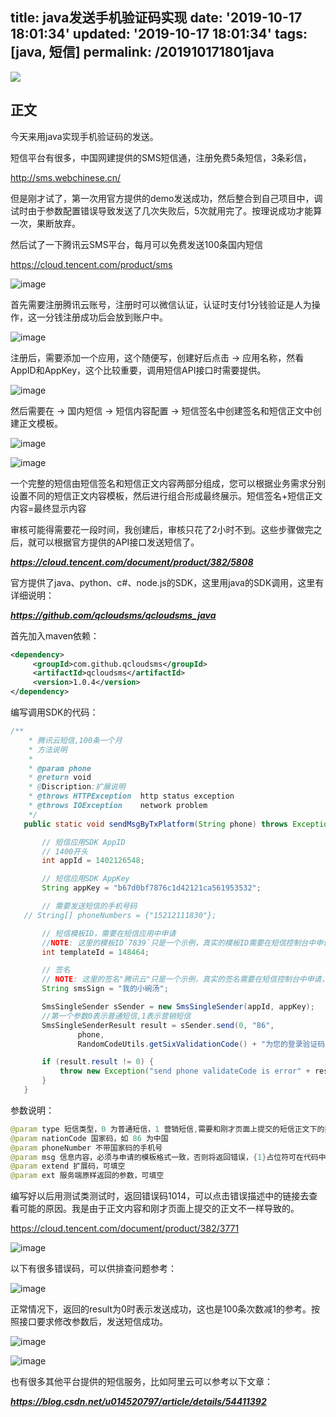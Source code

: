 title: java发送手机验证码实现
date: '2019-10-17 18:01:34'
updated: '2019-10-17 18:01:34'
tags: [java, 短信]
permalink: /201910171801java
---
![](https://img.hacpai.com/bing/20180526.jpg?imageView2/1/w/960/h/540/interlace/1/q/100)


## 正文
今天来用java实现手机验证码的发送。



短信平台有很多，中国网建提供的SMS短信通，注册免费5条短信，3条彩信，

http://sms.webchinese.cn/



但是刚才试了，第一次用官方提供的demo发送成功，然后整合到自己项目中，调试时由于参数配置错误导致发送了几次失败后，5次就用完了。按理说成功才能算一次，果断放弃。



然后试了一下腾讯云SMS平台，每月可以免费发送100条国内短信

https://cloud.tencent.com/product/sms

![image](https://imgconvert.csdnimg.cn/aHR0cDovL3VwbG9hZC1pbWFnZXMuamlhbnNodS5pby91cGxvYWRfaW1hZ2VzLzkxMzQ3NjMtZTQyZWI1YmIwMDY1MjYxZg?x-oss-process=image/format,png)

首先需要注册腾讯云账号，注册时可以微信认证，认证时支付1分钱验证是人为操作，这一分钱注册成功后会放到账户中。

![image](https://imgconvert.csdnimg.cn/aHR0cDovL3VwbG9hZC1pbWFnZXMuamlhbnNodS5pby91cGxvYWRfaW1hZ2VzLzkxMzQ3NjMtMDU4NjM5YzEwMjFmYTI3NQ?x-oss-process=image/format,png)

注册后，需要添加一个应用，这个随便写，创建好后点击 -> 应用名称，然看AppID和AppKey，这个比较重要，调用短信API接口时需要提供。

![image](https://imgconvert.csdnimg.cn/aHR0cDovL3VwbG9hZC1pbWFnZXMuamlhbnNodS5pby91cGxvYWRfaW1hZ2VzLzkxMzQ3NjMtYmM5OGY4NjZiOTAyNzYzMw?x-oss-process=image/format,png)

然后需要在 -> 国内短信 -> 短信内容配置 -> 短信签名中创建签名和短信正文中创建正文模板。

![image](https://imgconvert.csdnimg.cn/aHR0cDovL3VwbG9hZC1pbWFnZXMuamlhbnNodS5pby91cGxvYWRfaW1hZ2VzLzkxMzQ3NjMtZGY5ODdlZWY0YzZmZTA0NA?x-oss-process=image/format,png)

![image](https://imgconvert.csdnimg.cn/aHR0cDovL3VwbG9hZC1pbWFnZXMuamlhbnNodS5pby91cGxvYWRfaW1hZ2VzLzkxMzQ3NjMtZjgxNTBiZGE4YzczZDkyNQ?x-oss-process=image/format,png)

一个完整的短信由短信签名和短信正文内容两部分组成，您可以根据业务需求分别设置不同的短信正文内容模板，然后进行组合形成最终展示。短信签名+短信正文内容=最终显示内容

审核可能得需要花一段时间，我创建后，审核只花了2小时不到。这些步骤做完之后，就可以根据官方提供的API接口发送短信了。

***https://cloud.tencent.com/document/product/382/5808***

官方提供了java、python、c#、node.js的SDK，这里用java的SDK调用，这里有详细说明：

***https://github.com/qcloudsms/qcloudsms_java***

首先加入maven依赖：

```xml
<dependency>
     <groupId>com.github.qcloudsms</groupId>
     <artifactId>qcloudsms</artifactId>
     <version>1.0.4</version>
</dependency>
```

编写调用SDK的代码：

```java
/**
    * 腾讯云短信,100条一个月
    * 方法说明
    *
    * @param phone
    * @return void
    * @Discription:扩展说明
    * @throws HTTPException  http status exception
    * @throws IOException    network problem
    */
   public static void sendMsgByTxPlatform(String phone) throws Exception {

       // 短信应用SDK AppID
       // 1400开头
       int appId = 1402126548;

       // 短信应用SDK AppKey
       String appKey = "b67d0bf7876c1d42121ca561953532";

       // 需要发送短信的手机号码
   // String[] phoneNumbers = {"15212111830"};

       // 短信模板ID，需要在短信应用中申请
       //NOTE: 这里的模板ID`7839`只是一个示例，真实的模板ID需要在短信控制台中申请
       int templateId = 148464;

       // 签名
       // NOTE: 这里的签名"腾讯云"只是一个示例，真实的签名需要在短信控制台中申请，另外签名参数使用的是`签名内容`，而不是`签名ID`
       String smsSign = "我的小碗汤";

       SmsSingleSender sSender = new SmsSingleSender(appId, appKey);
       //第一个参数0表示普通短信,1表示营销短信
       SmsSingleSenderResult result = sSender.send(0, "86",
               phone,
               RandomCodeUtils.getSixValidationCode() + "为您的登录验证码，请于" + 10 + "分钟内填写。如非本人操作，请忽略本短信。", "", "");

       if (result.result != 0) {
           throw new Exception("send phone validateCode is error" + result.errMsg);
       }
   }
```

参数说明：

```java
@param type 短信类型，0 为普通短信，1 营销短信,需要和刚才页面上提交的短信正文下的类型一致
@param nationCode 国家码，如 86 为中国
@param phoneNumber 不带国家码的手机号
@param msg 信息内容，必须与申请的模板格式一致，否则将返回错误，{1}占位符可在代码中用实际需要发送的值替换
@param extend 扩展码，可填空
@param ext 服务端原样返回的参数，可填空
```

编写好以后用测试类测试时，返回错误码1014，可以点击错误描述中的链接去查看可能的原因。我是由于正文内容和刚才页面上提交的正文不一样导致的。

https://cloud.tencent.com/document/product/382/3771

![image](https://imgconvert.csdnimg.cn/aHR0cDovL3VwbG9hZC1pbWFnZXMuamlhbnNodS5pby91cGxvYWRfaW1hZ2VzLzkxMzQ3NjMtZDhlNzhkOTQyMzY3MmQyNw?x-oss-process=image/format,png)

以下有很多错误码，可以供排查问题参考：

![image](https://imgconvert.csdnimg.cn/aHR0cDovL3VwbG9hZC1pbWFnZXMuamlhbnNodS5pby91cGxvYWRfaW1hZ2VzLzkxMzQ3NjMtNzBiZDUzNzAxZjRkNTZiMQ?x-oss-process=image/format,png)

正常情况下，返回的result为0时表示发送成功，这也是100条次数减1的参考。按照接口要求修改参数后，发送短信成功。

![image](https://imgconvert.csdnimg.cn/aHR0cDovL3VwbG9hZC1pbWFnZXMuamlhbnNodS5pby91cGxvYWRfaW1hZ2VzLzkxMzQ3NjMtOGJkY2Q1YWM1MTBjMDYwNA?x-oss-process=image/format,png)

![image](https://imgconvert.csdnimg.cn/aHR0cDovL3VwbG9hZC1pbWFnZXMuamlhbnNodS5pby91cGxvYWRfaW1hZ2VzLzkxMzQ3NjMtYmIyY2JkYmFhZDIxZDA4MA?x-oss-process=image/format,png)

也有很多其他平台提供的短信服务，比如阿里云可以参考以下文章：

***https://blog.csdn.net/u014520797/article/details/54411392***
